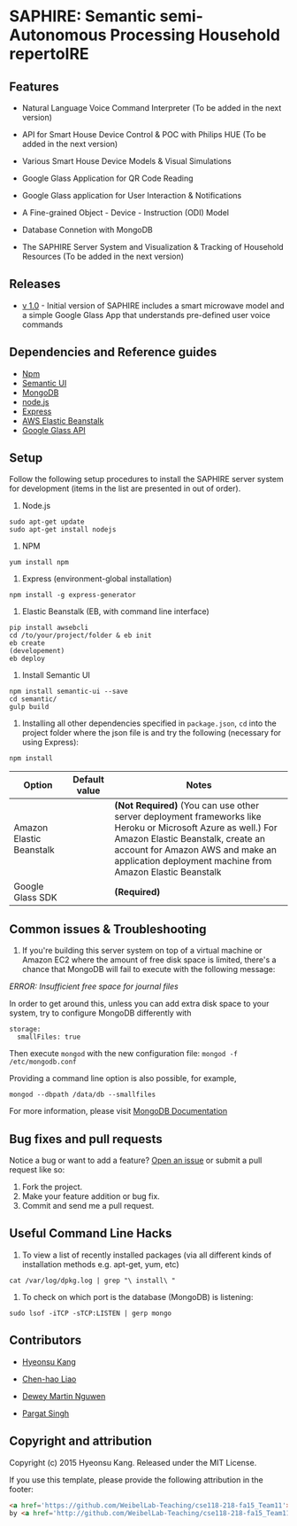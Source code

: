 # SAPHIRE: Semantic semi-Autonomous Processing Household repertoIRE

## Features

* Natural Language Voice Command Interpreter (To be added in the next version)

* API for Smart House Device Control & POC with Philips HUE (To be added in the next version)

* Various Smart House Device Models & Visual Simulations

* Google Glass Application for QR Code Reading

* Google Glass application for User Interaction & Notifications

* A Fine-grained Object - Device - Instruction (ODI) Model

* Database Connetion with MongoDB

* The SAPHIRE Server System and Visualization & Tracking of Household Resources (To be added in the next version)

## Releases
* [v 1.0](https://github.com/WeibelLab-Teaching/cse118-218-fa15_Team11) - Initial version of SAPHIRE includes a smart microwave model and a simple Google Glass App that understands pre-defined user voice commands

## Dependencies and Reference guides

* [Npm](http://www.npmjs.com/)
* [Semantic UI](http://semantic-ui.com/)
* [MongoDB](https://www.mongodb.org/)
* [node.js](https://nodejs.org/en/)
* [Express](http://expressjs.com/)
* [AWS Elastic Beanstalk](https://aws.amazon.com/elasticbeanstalk/)
* [Google Glass API](https://developers.google.com/glass/develop/gdk/voice)


## Setup

  Follow the following setup procedures to install the SAPHIRE server system for development (items in the list are presented in out of order).

1. Node.js
  ```
  sudo apt-get update
  sudo apt-get install nodejs
  ```

1. NPM
  ```
  yum install npm
  ```

1. Express (environment-global installation)
  ```
  npm install -g express-generator
  ```

1. Elastic Beanstalk (EB, with command line interface)
  ```
  pip install awsebcli
  cd /to/your/project/folder & eb init
  eb create
(developement)
  eb deploy
  ```

1. Install Semantic UI
  ```
  npm install semantic-ui --save
  cd semantic/
  gulp build
  ```

1. Installing all other dependencies specified in `package.json`, `cd` into the project folder where the json file is and try the following (necessary for using Express):
  ```
  npm install
  ```

| Option                   | Default value           | Notes                                                                                                     |
|--------------------------|-------------------------|-----------------------------------------------------------------------------------------------------------|
| Amazon Elastic Beanstalk |                         | **(Not Required)** (You can use other server deployment frameworks like Heroku or Microsoft Azure as well.) For Amazon Elastic Beanstalk, create an account for Amazon AWS and make an application deployment machine from Amazon Elastic Beanstalk |
| Google Glass SDK |                 | **(Required)**                  |

## Common issues & Troubleshooting

1. If you're building this server system on top of a virtual machine or Amazon EC2 where the amount of free disk space is limited, there's a chance that MongoDB will fail to execute with the following message:

  *ERROR: Insufficient free space for journal files*

In order to get around this, unless you can add extra disk space to your system, try to configure MongoDB differently with 
  ```
  storage:
    smallFiles: true
  ```

Then execute `mongod` with the new configuration file: `mongod -f /etc/mongodb.conf`

Providing a command line option is also possible, for example,
  ```
  mongod --dbpath /data/db --smallfiles
  ```

For more information, please visit [MongoDB Documentation](https://docs.mongodb.org/manual/reference/configuration-options/#storage.mmapv1.smallFiles)

## Bug fixes and pull requests

Notice a bug or want to add a feature? [Open an issue](https://github.com/WeibelLab-Teaching/cse118-218-fa15_Team11/issues) or submit a pull request like so:

1. Fork the project.
1. Make your feature addition or bug fix.
1. Commit and send me a pull request.

## Useful Command Line Hacks

1. To view a list of recently installed packages (via all different kinds of installation methods e.g. apt-get, yum, etc)
  ```
  cat /var/log/dpkg.log | grep "\ install\ "
  ```

1. To check on which port is the database (MongoDB) is listening:
  ```
  sudo lsof -iTCP -sTCP:LISTEN | gerp mongo
  ```

## Contributors 

  * [Hyeonsu Kang](https://www.linkedin.com/pub/hyeonsu-kang/93/28b/684)

  * [Chen-hao Liao](https://github.com/Chenhaoxd)

  * [Dewey Martin Nguwen](https://github.com/martininguyen)

  * [Pargat Singh](https://github.com/gotsingh)

## Copyright and attribution

Copyright (c) 2015 Hyeonsu Kang. Released under the MIT License.

If you use this template, please provide the following attribution in the footer: 

  ```html
  <a href='https://github.com/WeibelLab-Teaching/cse118-218-fa15_Team11'>SAPHIRE</a> 
  by <a href='http://github.com/WeibelLab-Teaching/cse118-218-fa15_Team11'>Team11</a>.
  ```

